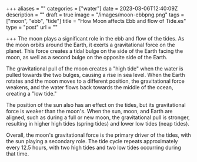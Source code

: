 +++
aliases = ""
categories = ["water"]
date = 2023-03-06T12:40:09Z
description = ""
draft = true
image = "/images/moon-ebbpng.png"
tags = ["moon", "ebb", "tide"]
title = "How Moon affects Ebb and flow of Tide.es"
type = "post"
url = ""

+++
The moon plays a significant role in the ebb and flow of the tides. As the moon orbits around the Earth, it exerts a gravitational force on the planet. This force creates a tidal bulge on the side of the Earth facing the moon, as well as a second bulge on the opposite side of the Earth.

The gravitational pull of the moon creates a "high tide" when the water is pulled towards the two bulges, causing a rise in sea level. When the Earth rotates and the moon moves to a different position, the gravitational force weakens, and the water flows back towards the middle of the ocean, creating a "low tide."

The position of the sun also has an effect on the tides, but its gravitational force is weaker than the moon's. When the sun, moon, and Earth are aligned, such as during a full or new moon, the gravitational pull is stronger, resulting in higher high tides (spring tides) and lower low tides (neap tides).

Overall, the moon's gravitational force is the primary driver of the tides, with the sun playing a secondary role. The tide cycle repeats approximately every 12.5 hours, with two high tides and two low tides occurring during that time.